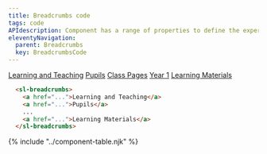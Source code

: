 ```yaml
---
title: Breadcrumbs code
tags: code
APIdescription: Component has a range of properties to define the experience in different use cases.
eleventyNavigation:
  parent: Breadcrumbs
  key: BreadcrumbsCode
---
```

<section class="no-heading">

<div class="ds-example">
<sl-breadcrumbs>
  <a href="javascript:void(0)">Learning and Teaching</a>
  <a href="javascript:void(0)">Pupils</a>
  <a href="javascript:void(0)">Class Pages</a>
  <a href="javascript:void(0)">Year 1</a>
  <a href="javascript:void(0)">Learning Materials</a>
</sl-breadcrumbs>
</div>

<div class="ds-code">

  ```html
    <sl-breadcrumbs>
      <a href="...">Learning and Teaching</a>
      <a href="...">Pupils</a>
      ...
      <a href="...">Learning Materials</a>
    </sl-breadcrumbs>
  ```

</div>

</section>
<ds-install-info link-in-navigation package="breadcrumbs"></ds-install-info>

{% include "../component-table.njk" %}